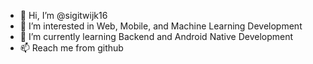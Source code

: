 - 👋 Hi, I’m @sigitwijk16
- 👀 I’m interested in Web, Mobile, and Machine Learning Development
- 🌱 I’m currently learning Backend and Android Native Development
- 📫 Reach me from github

<!---
sigitwijk16/sigitwijk16 is a ✨ special ✨ repository because its `README.md` (this file) appears on your GitHub profile.
You can click the Preview link to take a look at your changes.
--->
